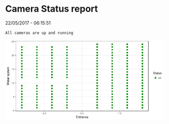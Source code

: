 Camera Status report
================
22/05/2017 - 06:15:51

    All cameras are up and running

![](camreport_files/figure-markdown_github/unnamed-chunk-2-1.png)
